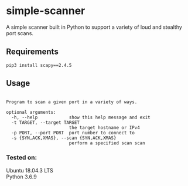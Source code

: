 # simple-scanner
A simple scanner built in Python to support a variety of loud and stealthy port scans.

## Requirements
``
pip3 install scapy==2.4.5
``

## Usage
```usage: scanner.py [-h] -t TARGET -p PORT -s {SYN,ACK,XMAS}

Program to scan a given port in a variety of ways.

optional arguments:
  -h, --help            show this help message and exit
  -t TARGET, --target TARGET
                        the target hostname or IPv4
  -p PORT, --port PORT  port number to connect to
  -s {SYN,ACK,XMAS}, --scan {SYN,ACK,XMAS}
                        perform a specified scan scan
```

### Tested on:
Ubuntu 18.04.3 LTS  
Python 3.6.9
